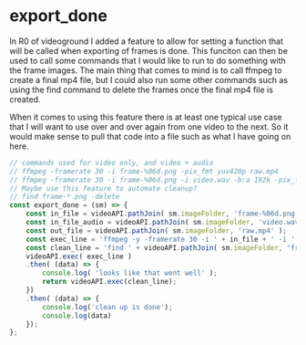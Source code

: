 # export_done

In R0 of videoground I added a feature to allow for setting a function that will be called when exporting of frames is done. This funciton can then be used to call some commands that I would like to run to do something with the frame images. The main thing that comes to mind is to call ffmpeg to create a final mp4 file, but I could also run some other commands such as using the find command to delete the frames once the final mp4 file is created.

When it comes to using this feature there is at least one typical use case that I will want to use over and over again from one video to the next. So it would make sense to pull that code into a file such as what I have going on here.

```js
// commands used for video only, and video + audio
// ffmpeg -framerate 30 -i frame-%06d.png -pix_fmt yuv420p raw.mp4
// ffmpeg -framerate 30 -i frame-%06d.png -i video.wav -b:a 192k -pix_fmt yuv420p raw.mp4
// Maybe use this feature to automate cleanup?
// find frame-*.png -delete
const export_done = (sm) => {    
    const in_file = videoAPI.pathJoin( sm.imageFolder, 'frame-%06d.png' );
    const in_file_audio = videoAPI.pathJoin( sm.imageFolder, 'video.wav' );
    const out_file = videoAPI.pathJoin( sm.imageFolder, 'raw.mp4' );
    const exec_line = 'ffmpeg -y -framerate 30 -i ' + in_file + ' -i ' + in_file_audio + ' -b:a 192k -pix_fmt yuv420p ' + out_file;
    const clean_line = 'find ' + videoAPI.pathJoin( sm.imageFolder, 'frame-*.png') + ' -delete';
    videoAPI.exec( exec_line )
    .then( (data) => {
        console.log( 'looks like that went well' );
        return videoAPI.exec(clean_line);
    })
    .then( (data) => {
        console.log('clean up is done');
        console.log(data)
    });
};
```
